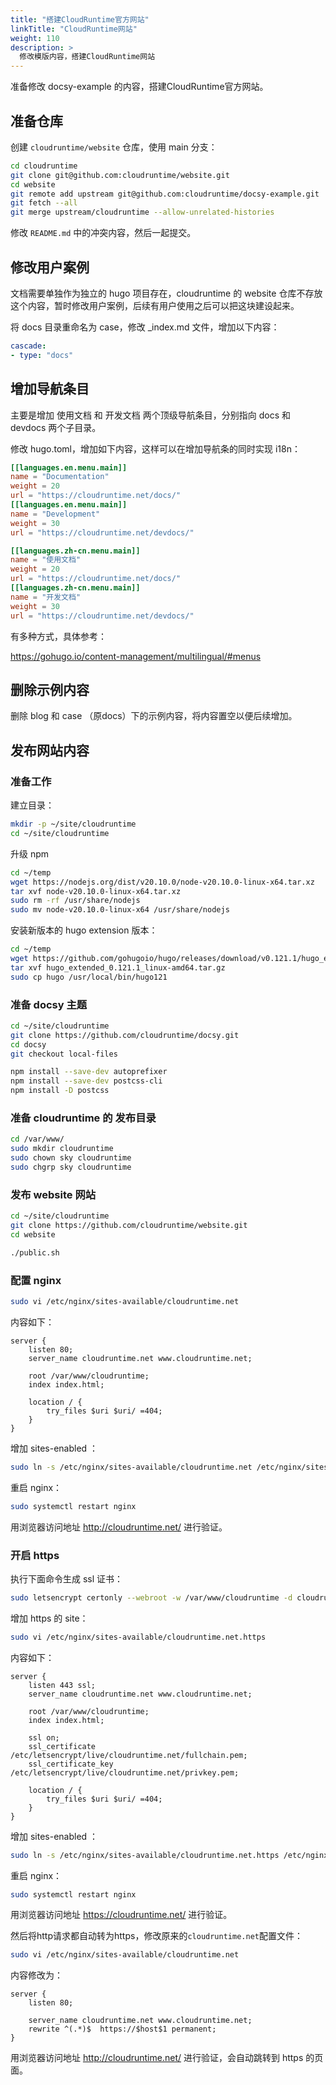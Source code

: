 ```yaml
---
title: "搭建CloudRuntime官方网站"
linkTitle: "CloudRuntime网站"
weight: 110
description: >
  修改模版内容，搭建CloudRuntime网站
---
```


准备修改 docsy-example 的内容，搭建CloudRuntime官方网站。

## 准备仓库

创建 `cloudruntime/website` 仓库，使用 main 分支：

```bash
cd cloudruntime
git clone git@github.com:cloudruntime/website.git
cd website
git remote add upstream git@github.com:cloudruntime/docsy-example.git
git fetch --all
git merge upstream/cloudruntime --allow-unrelated-histories
```

修改 `README.md` 中的冲突内容，然后一起提交。

## 修改用户案例

文档需要单独作为独立的 hugo 项目存在，cloudruntime 的 website 仓库不存放这个内容，暂时修改用户案例，后续有用户使用之后可以把这块建设起来。

将 docs 目录重命名为 case，修改 _index.md 文件，增加以下内容：

```yaml
cascade:
- type: "docs"
```



## 增加导航条目

主要是增加 使用文档 和 开发文档 两个顶级导航条目，分别指向 docs 和 devdocs 两个子目录。

修改 hugo.toml，增加如下内容，这样可以在增加导航条的同时实现 i18n：

```toml
[[languages.en.menu.main]]
name = "Documentation"
weight = 20
url = "https://cloudruntime.net/docs/"
[[languages.en.menu.main]]
name = "Development"
weight = 30
url = "https://cloudruntime.net/devdocs/"

[[languages.zh-cn.menu.main]]
name = "使用文档"
weight = 20
url = "https://cloudruntime.net/docs/"
[[languages.zh-cn.menu.main]]
name = "开发文档"
weight = 30
url = "https://cloudruntime.net/devdocs/"
```

有多种方式，具体参考：

https://gohugo.io/content-management/multilingual/#menus



## 删除示例内容

删除 blog 和 case （原docs）下的示例内容，将内容置空以便后续增加。



## 发布网站内容

### 准备工作

建立目录：

```bash
mkdir -p ~/site/cloudruntime
cd ~/site/cloudruntime
```

升级 npm

```bash
cd ~/temp
wget https://nodejs.org/dist/v20.10.0/node-v20.10.0-linux-x64.tar.xz
tar xvf node-v20.10.0-linux-x64.tar.xz
sudo rm -rf /usr/share/nodejs
sudo mv node-v20.10.0-linux-x64 /usr/share/nodejs
```

安装新版本的 hugo extension 版本：

```bash
cd ~/temp
wget https://github.com/gohugoio/hugo/releases/download/v0.121.1/hugo_extended_0.121.1_linux-amd64.tar.gz
tar xvf hugo_extended_0.121.1_linux-amd64.tar.gz
sudo cp hugo /usr/local/bin/hugo121
```

### 准备 docsy 主题

```bash
cd ~/site/cloudruntime
git clone https://github.com/cloudruntime/docsy.git
cd docsy
git checkout local-files

npm install --save-dev autoprefixer
npm install --save-dev postcss-cli
npm install -D postcss
```

### 准备 cloudruntime 的 发布目录

```bash
cd /var/www/
sudo mkdir cloudruntime
sudo chown sky cloudruntime 
sudo chgrp sky cloudruntime
```

### 发布 website 网站

```bash
cd ~/site/cloudruntime
git clone https://github.com/cloudruntime/website.git
cd website

./public.sh
```

### 配置 nginx

```bash
sudo vi /etc/nginx/sites-available/cloudruntime.net
```

内容如下：

```properties
server {
    listen 80;
    server_name cloudruntime.net www.cloudruntime.net;
    
    root /var/www/cloudruntime;
    index index.html;
    
    location / {
        try_files $uri $uri/ =404;
    }
}
```

增加 sites-enabled ：

```bash
sudo ln -s /etc/nginx/sites-available/cloudruntime.net /etc/nginx/sites-enabled/cloudruntime.net
```

重启 nginx：

```bash
sudo systemctl restart nginx
```

用浏览器访问地址 http://cloudruntime.net/ 进行验证。

### 开启 https

执行下面命令生成 ssl 证书：

```bash
sudo letsencrypt certonly --webroot -w /var/www/cloudruntime -d cloudruntime.net
```

增加 https 的 site：

```bash
sudo vi /etc/nginx/sites-available/cloudruntime.net.https
```

内容如下：

```properties
server {
    listen 443 ssl;
    server_name cloudruntime.net www.cloudruntime.net;

    root /var/www/cloudruntime;
    index index.html;

    ssl on;
    ssl_certificate /etc/letsencrypt/live/cloudruntime.net/fullchain.pem;
    ssl_certificate_key /etc/letsencrypt/live/cloudruntime.net/privkey.pem;

    location / {
        try_files $uri $uri/ =404;
    }
}
```

增加 sites-enabled ：

```bash
sudo ln -s /etc/nginx/sites-available/cloudruntime.net.https /etc/nginx/sites-enabled/cloudruntime.net.https
```

重启 nginx：

```bash
sudo systemctl restart nginx
```

用浏览器访问地址 https://cloudruntime.net/ 进行验证。

然后将http请求都自动转为https，修改原来的`cloudruntime.net`配置文件：

``` bash
sudo vi /etc/nginx/sites-available/cloudruntime.net
```

内容修改为：

```properties
server {
    listen 80;

    server_name cloudruntime.net www.cloudruntime.net;
    rewrite ^(.*)$  https://$host$1 permanent;
}
```

用浏览器访问地址 http://cloudruntime.net/ 进行验证，会自动跳转到 https 的页面。
